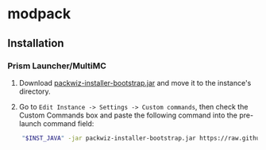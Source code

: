 # modpack

## Installation

### Prism Launcher/MultiMC
1. Download [packwiz-installer-bootstrap.jar](https://github.com/packwiz/packwiz-installer-bootstrap/releases) and move it to the instance's directory.

2. Go to `Edit Instance -> Settings -> Custom commands`, then check the Custom Commands box and paste the following command into the pre-launch command field:
```sh
    "$INST_JAVA" -jar packwiz-installer-bootstrap.jar https://raw.githubusercontent.com/njeromin/modpack/main/pack.toml
```
